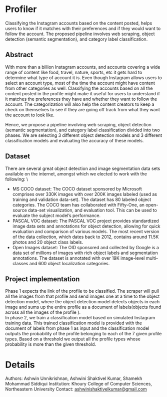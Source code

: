 # Profiler
Classifying the Instagram accounts based on the content posted, helps users to know if it matches with their preferences and if they would want to follow the account. The proposed pipeline involves web scraping, object detection (semantic segmentation), and category label classification.

## Abstract
With more than a billion Instagram accounts, and accounts covering a wide range of content like food, travel, nature, sports, etc it gets hard to determine what type of account it is. Even though Instagram allows users to select an account type, most of the time the account might have content from other categories as well. Classifying the accounts based on all the content posted in the profile might make it useful for users to understand if it matches the preferences they have and whether they want to follow the account. The categorization will also help the content creators to keep a check on themselves to see if they are going off track from what they want the account to look like. 

Hence, we propose a pipeline involving web scraping, object detection (semantic segmentation), and category label classification divided into two phases. We are selecting 3 different object detection models and 3 different classification models and evaluating the accuracy of these models.

## Dataset
There are several great object detection and image segmentation data sets available on the internet, amongst which we
elected to work with the following: \\
- MS COCO dataset: The COCO dataset sponsored by Microsoft comprises over 330K images with over 200K images labeled (used as training and validation data-set). The dataset has 80 labeled object categories. The COCO team has collaborated with Fifty-One, an open-source data-set visualization, and evaluation tool. This can be used to evaluate the subject model’s performance.
- PASCAL VOC dataset: The PASCAL VOC project provides standardized image data sets and annotations for object detection, allowing for quick evaluation and comparison of various models. The most recent version of the data collection, which dates back to 2012, contains around 11.5K photos and 20 object class labels.
- Open Images dataset: The OID sponsored and collected by Google is a data set of millions of images with rich object labels and segmentation annotations. The dataset is annotated with over 19K image-level multi-classes and 600 object localization categories.

## Project implementation
Phase 1 expects the link of the profile to be classified. The scraper will pull all the images from that profile and send images one at a time to the object detection model, where the object detection model detects objects in each image and sums up the entire profile as a document of labels(objects found across all the images of the profile ). \
In phase 2, we train a classification model based on simulated Instagram training data. This trained classification model is provided with the document of labels from phase 1 as input and the classification model outputs the probability of the profile
belonging to each of the 7 given profile types. Based on a threshold we output all the profile types whose probability is more than the given threshold.

# Details
Authors: Ashwin Unnikrishnan, Ashwini Shaktivel Kumar, Shamekh Mohammad Siddiqui
Institution: Khoury College of Computer Sciences, Northeastern University
Contact: ashwinishaktivelkumar@gmail.com
